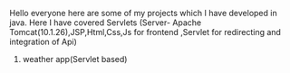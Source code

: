 Hello everyone here are some of my projects which I have developed in java.
Here I have covered Servlets (Server- Apache Tomcat(10.1.26),JSP,Html,Css,Js for frontend ,Servlet for redirecting and integration of Api)
1. weather app(Servlet based)

